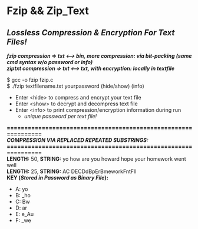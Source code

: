 # Fzip && Zip_Text
_Lossless Compression &amp; Encryption For Text Files!_
---------------------------------------
**_fzip compression => txt <--> bin, more compression: via bit-packing (same cmd syntax w/o password or info)_**</br>
**_ziptxt compression => txt <--> txt, with encryption: locally in textfile_**

$ gcc -o fzip fzip.c</br>
$ ./fzip textfilename.txt yourpassword (hide/show) (info)

* Enter \<hide> to compress and encrypt your text file
* Enter \<show> to decrypt and decompress text file
* Enter \<info> to print compression/encryption information during run
  * _unique password per text file!_
  
**===============================================================**<br/>
**_COMPRESSION VIA REPLACED REPEATED SUBSTRINGS:_**<br/>
**===============================================================**<br/>
**LENGTH:** 50, **STRING:** yo how are you howard hope your homework went well<br/>
**LENGTH:** 25, **STRING:** AC DECDdBpErBmeworkFntFll<br/>
**KEY (_Stored in Password as Binary File_):**
* A: yo
* B: \_ho
* C: Bw
* D: ar
* E: e_Au
* F: \_we
